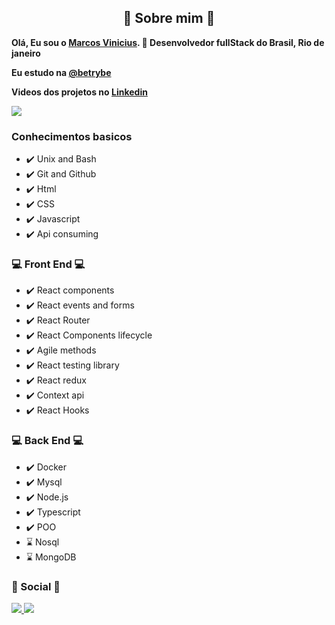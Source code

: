 
<h2 align='center' > 🤔 Sobre mim 🤔 </h2>

<strong> Olá, Eu sou o <a href="marcsvinicius.github.io/"> Marcos Vinicius</a>. 👋 Desenvolvedor fullStack do Brasil, Rio de janeiro </strong> <br>

<strong> Eu estudo na <a href="https://www.linkedin.com/school/betrybe/"> @betrybe </a></strong>

<strong>Videos dos projetos no <a href="https://www.linkedin.com/in/marcosvalencar/"> Linkedin </a></strong>

<a href="https://github.com/MarcsVinicius"> <img src="https://github-readme-stats.vercel.app/api?username=marcsvinicius&count_private=true&theme=react" /> </a>

<h3> Conhecimentos basicos </h3>
<ul>
  <li> ✔️ Unix and Bash </li>
  <li> ✔️ Git and Github </li>
  <li> ✔️ Html </li>
  <li> ✔️ CSS </li>
  <li> ✔️ Javascript </li>
  <li> ✔️ Api consuming </li>
</ul>

<h3> 💻 Front End 💻 </h3>
<ul>
  <li> ✔️ React components </li>
  <li> ✔️ React events and forms </li>
  <li> ✔️ React Router </li> 
  <li> ✔️ React Components lifecycle </li>
  <li> ✔️ Agile methods </li>
  <li> ✔️ React testing library </li>
  <li> ✔️ React redux </li>
  <li> ✔️ Context api </li>
  <li> ✔️ React Hooks </li>
</ul>

<h3> 💻 Back End 💻 </h3>
<ul>
  <li> ✔️ Docker </li>
  <li> ✔️ Mysql </li>
  <li> ✔️ Node.js </li>
  <li> ✔️ Typescript </li>
  <li> ✔️ POO </li>
  <li> ⌛ Nosql </li>
  <li> ⌛ MongoDB </li>
</ul>


<h3> 📱 Social 📱 </h3>
<a href="https://www.linkedin.com/in/marcosvalencar/"> <img src="https://img.shields.io/badge/linkedin-%230077B5.svg?style=for-the-badge&logo=linkedin&logoColor=white" /> </a>
<a href="https://github.com/MarcsVinicius"> <img src="https://img.shields.io/badge/github-%23121011.svg?style=for-the-badge&logo=github&logoColor=white" /> </a>

